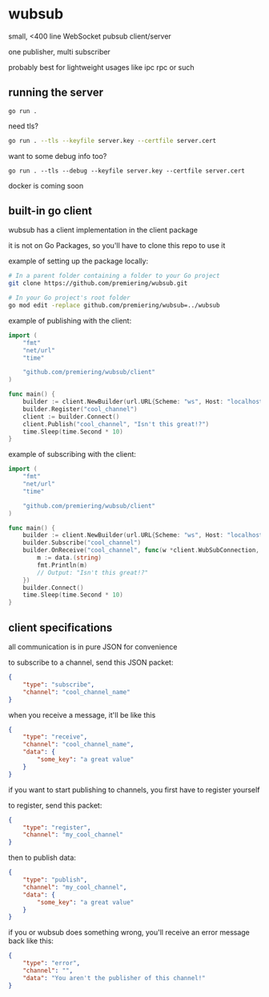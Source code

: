 # wubsub
small, <400 line WebSocket pubsub client/server

one publisher, multi subscriber

probably best for lightweight usages like ipc rpc or such

## running the server
```
go run .
````

need tls?
```bash
go run . --tls --keyfile server.key --certfile server.cert
```

want to some debug info too?
```
go run . --tls --debug --keyfile server.key --certfile server.cert
```

docker is coming soon

## built-in go client
wubsub has a client implementation in the client package

it is not on Go Packages, so you'll have to clone this repo to use it

example of setting up the package locally:
```bash
# In a parent folder containing a folder to your Go project
git clone https://github.com/premiering/wubsub.git

# In your Go project's root folder
go mod edit -replace github.com/premiering/wubsub=../wubsub
```

example of publishing with the client:
```go
import (
    "fmt"
    "net/url"
    "time"

    "github.com/premiering/wubsub/client"
)

func main() {
    builder := client.NewBuilder(url.URL{Scheme: "ws", Host: "localhost:9190", Path: "/"})
    builder.Register("cool_channel")
    client := builder.Connect()
    client.Publish("cool_channel", "Isn't this great!?")
    time.Sleep(time.Second * 10)
}
```

example of subscribing with the client:
```go
import (
    "fmt"
    "net/url"
    "time"

    "github.com/premiering/wubsub/client"
)

func main() {
    builder := client.NewBuilder(url.URL{Scheme: "ws", Host: "localhost:9190", Path: "/"})
    builder.Subscribe("cool_channel")
    builder.OnReceive("cool_channel", func(w *client.WubSubConnection, data interface{}) {
		m := data.(string)
		fmt.Println(m)
        // Output: "Isn't this great!?"
	})
    builder.Connect()
    time.Sleep(time.Second * 10)
}
```

## client specifications
all communication is in pure JSON for convenience

to subscribe to a channel, send this JSON packet:
```json
{
    "type": "subscribe",
    "channel": "cool_channel_name"
}
```

when you receive a message, it'll be like this
```json
{
    "type": "receive",
    "channel": "cool_channel_name",
    "data": {
        "some_key": "a great value"
    }
}
```

if you want to start publishing to channels, you first have to register yourself

to register, send this packet:
```json
{
    "type": "register",
    "channel": "my_cool_channel"
}
```

then to publish data:

```json
{
    "type": "publish",
    "channel": "my_cool_channel",
    "data": {
        "some_key": "a great value"
    }
}
```

if you or wubsub does something wrong, you'll receive an error message back like this:
```json
{
    "type": "error",
    "channel": "",
    "data": "You aren't the publisher of this channel!"
}
```